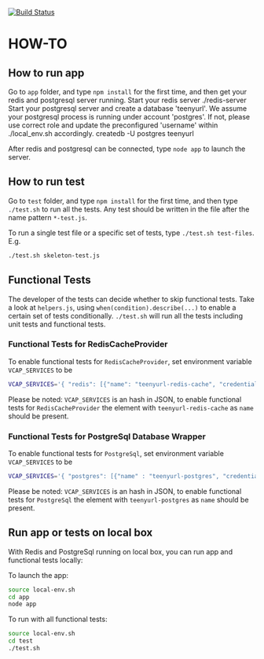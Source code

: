 [![Build Status](https://travis-ci.org/vmw-tmpst/heroapp-TeenyURL.png?branch=master)](https://travis-ci.org/vmw-tmpst/heroapp-TeenyURL)

HOW-TO
======


How to run app
--------------

Go to `app` folder, and type `npm install` for the first time, and then get your redis and postgresql server running.
Start your redis server
    ./redis-server
Start your postgresql server and create a database 'teenyurl'.
    We assume your postgresql process is running under account 'postgres'. If not, please use correct role and update the preconfigured 'username' within ./local_env.sh accordingly.
    createdb -U postgres teenyurl

After redis and postgresql can be connected, type `node app` to launch the server.

How to run test
---------------

Go to `test` folder, and type `npm install` for the first time,
and then type `./test.sh` to run all the tests.
Any test should be written in the file after the name pattern `*-test.js`.

To run a single test file or a specific set of tests, type `./test.sh test-files`. E.g.

```bash
./test.sh skeleton-test.js
```

Functional Tests
----------------

The developer of the tests can decide whether to skip functional tests.
Take a look at `helpers.js`, using `when(condition).describe(...)` to enable a certain set of tests conditionally.
`./test.sh` will run all the tests including unit tests and functional tests.

### Functional Tests for RedisCacheProvider

To enable functional tests for `RedisCacheProvider`, set environment variable `VCAP_SERVICES` to be

```bash
VCAP_SERVICES='{ "redis": [{"name": "teenyurl-redis-cache", "credentials": { "host": "YOUR_REDIS_HOST", "port": YOUR_REDIS_PORT, "password": "YOUR_REDIS_PASSWORD" } }] }' ./test.sh
```

Please be noted: `VCAP_SERVICES` is an hash in JSON, to enable functional tests for `RedisCacheProvider` the element with `teenyurl-redis-cache` as `name` should be present.

### Functional Tests for PostgreSql Database Wrapper

To enable functional tests for `PostgreSql`, set environment variable `VCAP_SERVICES` to be

```bash
VCAP_SERVICES='{ "postgres": [{"name" : "teenyurl-postgres", "credentials" : { "database" : "teenyurl", "username" : "postgres" }}] }' ./test.sh
```

Please be noted: `VCAP_SERVICES` is an hash in JSON, to enable functional tests for `PostgreSql` the element with `teenyurl-postgres` as `name` should be present.

Run app or tests on local box
-----------------------------

With Redis and PostgreSql running on local box, you can run app and functional tests locally:

To launch the app:

```bash
source local-env.sh
cd app
node app
```

To run with all functional tests:

```bash
source local-env.sh
cd test
./test.sh
```
